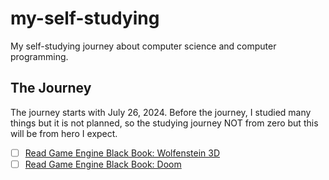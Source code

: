# my-self-studying
My self-studying journey about computer science and computer programming.

## The Journey
The journey starts with July 26, 2024. Before the journey, I studied many things but it is not planned, so the studying journey NOT from zero but this will be from hero I expect.

- [ ] [Read Game Engine Black Book: Wolfenstein 3D](https://github.com/fabiensanglard/gebbwolf3)
- [ ] [Read Game Engine Black Book: Doom](https://github.com/fabiensanglard/gebbdoom)
